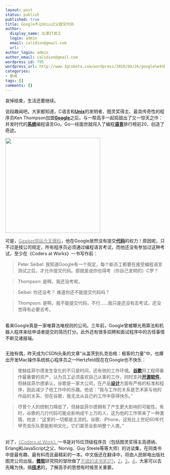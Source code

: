 ```yaml
---
layout: post
status: publish
published: true
title: Google不让Unix之父提交代码
author:
  display_name: 北漂IT民工
  login: admin
  email: calidion@gmail.com
  url: ''
author_login: admin
author_email: calidion@gmail.com
wordpress_id: 795
wordpress_url: http://www.3gcnbeta.com/wordpress/2010/04/26/google%e4%b8%8d%e8%ae%a9unix%e4%b9%8b%e7%88%b6%e6%8f%90%e4%ba%a4%e4%bb%a3%e7%a0%81/
categories:
- 新闻
tags: []
comments: []
---
```

<p>哀悼结束，生活还要继续。</p>
<p>说段趣闻吧。大家都知道，C语言和<a href="http://www.phpchina.com/index.php?action-viewnews-itemid-36434" target="_self"><span style="text-decoration: underline;"><strong>Unix</strong></span></a>的发明者、图灵奖得主、最具传奇性的程序员Ken Thompson加盟<a href="http://www.phpchina.com/index.php?action-viewnews-itemid-36434" target="_self"><span style="text-decoration: underline;"><strong>Google</strong></span></a>之后，与一帮高手一起捣鼓出了又一惊天之作：并发时代的<a href="http://www.phpchina.com/index.php?action-viewnews-itemid-36434" target="_self"><span style="text-decoration: underline;"><strong>系统</strong></span></a>编程语言Go。Go一经面世就闯入了编程<a href="http://www.phpchina.com/index.php?action-viewnews-itemid-36434" target="_self"><span style="text-decoration: underline;"><strong>语言</strong></span></a>排行榜前20，创造了奇迹。</p>
<p><img src="http://news.csdn.net/a//uploads/2010/04/22/20100422-014051-pic1.jpg" alt="" width="300" /></p>
<p>可是，<a href="http://gawker.com/5520339/mac-genius-slams-his-google-job"><span style="color: #888888;">Gawker网站今天爆料</span></a>，他在Google居然没有提交<a href="http://www.phpchina.com/index.php?action-viewnews-itemid-36434" target="_self"><span style="text-decoration: underline;"><strong>代码</strong></span></a>的权力！原因呢，只不过是按公司规定，所有程序员必须通过编程语言考试，而他还没有参加过这种考试，至少在《Coders at Works》一书写作前：</p>
<blockquote><p>Peter Seibel: 我知道Google有一个规定，每个新员工都要在接受编程语言测试之后，才允许提交代码。那就是说你也得考（你自己发明的）C罗？</blockquote></p>
<blockquote><p>Thompson: 是啊，我还没考呢。</blockquote></p>
<blockquote><p>Seibel: 你还没考？ 难道你还不能提交代码吗？</blockquote></p>
<blockquote><p>Thompson: 是啊，我不能提交代码，不行&hellip;&hellip;我只是还没有去考试，还没觉得有必要去考。</blockquote><br />
看来Google真是一家唯算法唯规则的公司。三年前，Google曾被曝光用算法和机器人程序来给申请者提交的简历打分。此外还有很多招聘和面试程序中的古怪事情不断见诸报端。</p>
<p><img src="http://news.csdn.net/a//uploads/2010/04/22/20100422-014250-pic1.jpg" alt="" /></p>
<p>无独有偶，昨天成为CSDN头条的文章&ldquo;从盖茨到扎克伯格：极客的力量&rdquo;中，也爆出开发Mac操作系统核心程序员之一Hertzfeld现在在Google也不快乐：</p>
<blockquote><p>使赫兹菲尔德发生变化的不只是时间，还有他的工作环境。<a href="http://www.phpchina.com/index.php?action-viewnews-itemid-36434" target="_self"><span style="text-decoration: underline;"><strong>谷歌</strong></span></a>将工程师看作最重要的资产，认为员工必须喜欢自己从事的工作，同时支持<a href="http://www.phpchina.com/index.php?action-viewnews-itemid-36434" target="_self"><span style="text-decoration: underline;"><strong>开源</strong></span></a><a href="http://www.phpchina.com/index.php?action-viewnews-itemid-36434" target="_self"><span style="text-decoration: underline;"><strong>软件</strong></span></a>。但赫兹菲尔德承认，谷歌是一家大公司，在产品<a href="http://www.phpchina.com/index.php?action-viewnews-itemid-36434" target="_self"><span style="text-decoration: underline;"><strong>设计</strong></span></a>方面有严格的标准和程序，因此减少了他工作中的乐趣。他说：&ldquo;我与工作的关系是艺术家与他的作品的关系，但在谷歌，我无法从自己的工作中获得快乐。&rdquo;</blockquote></p>
<blockquote><p>尽管个人的控制力降低了，但赫兹菲尔德拥有了产生更大影响的可能性。有时，谷歌的几行代码可能会影响成千上万的人，这为他的工作带来了一种激情。他说：&ldquo;这里的一切都是主流的。谷歌、iPhone，这些比上世纪60年代甲壳虫乐队更能影响文化，它们甚至会影响整个人类。&rdquo;</blockquote><br />
对了，<a href="http://www.amazon.com/Coders-at-Work%20-Peter-Seibel/dp/1430219483"><span style="color: #888888;">《Coders at Work》</span></a>一书是对15位顶级程序员（包括图灵奖得主高德纳、Erlang和JavaScript之父、Norvig、Guy Steele等等大师）的访谈集，在同类书中是最有趣、最有料而且最精彩的一本。中文版还在翻译中，将由人民邮电出版社图灵公司出版。<a href="http://www.phpchina.com/index.php?action-viewnews-itemid-36434" target="_self"><span style="text-decoration: underline;"><strong>微软</strong></span></a>研究院的邹欣做了<a href="http://yishan.cc/blogs/xin/archive/2009/12/23/coders-at-work-i.aspx"><span style="color: #888888;">不错的读书笔记1</span></a>，<a href="http://yishan.cc/blogs/xin/archive/2009/12/24/coders-at-work-ii.aspx"><span style="color: #888888;">2</span></a>，<a href="http://yishan.cc/blogs/xin/archive/2009/12/25/coders-at-work-iii.aspx"><span style="color: #888888;">3</span></a>，<a href="http://yishan.cc/blogs/xin/archive/2009/12/26/coders-at-work-iv.aspx"><span style="color: #888888;">4</span></a>，大家可以去先睹为快。搞<a href="http://www.phpchina.com/index.php?action-viewnews-itemid-36434" target="_self"><span style="text-decoration: underline;"><strong>技术</strong></span></a>的，了解高手的思想有时候至关重要。</p>
